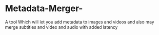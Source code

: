 # Metadata-Merger-
A tool Which will let you add metadata to images and videos and also may merge subtitles and video and audio with added latency 
